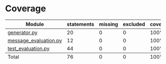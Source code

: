 # Coverage

<table class="index" data-sortable>
        <thead>
            <tr class="tablehead" title="Click to sort">
                <th class="name left" aria-sort="none" data-shortcut="n">Module</th>
                <th aria-sort="none" data-default-sort-order="descending" data-shortcut="s">statements</th>
                <th aria-sort="none" data-default-sort-order="descending" data-shortcut="m">missing</th>
                <th aria-sort="none" data-default-sort-order="descending" data-shortcut="x">excluded</th>
                <th class="right" aria-sort="none" data-shortcut="c">coverage</th>
            </tr>
        </thead>
        <tbody>
            <tr class="file">
                <td class="name left"><a href="generator_py.html">generator.py</a></td>
                <td>20</td>
                <td>0</td>
                <td>0</td>
                <td class="right" data-ratio="20 20">100%</td>
            </tr>
            <tr class="file">
                <td class="name left"><a href="message_evaluation_py.html">message_evaluation.py</a></td>
                <td>12</td>
                <td>0</td>
                <td>0</td>
                <td class="right" data-ratio="12 12">100%</td>
            </tr>
            <tr class="file">
                <td class="name left"><a href="test_evaluation_py.html">test_evaluation.py</a></td>
                <td>44</td>
                <td>0</td>
                <td>0</td>
                <td class="right" data-ratio="44 44">100%</td>
            </tr>
        </tbody>
        <tfoot>
            <tr class="total">
                <td class="name left">Total</td>
                <td>76</td>
                <td>0</td>
                <td>0</td>
                <td class="right" data-ratio="76 76">100%</td>
            </tr>
        </tfoot>
    </table>